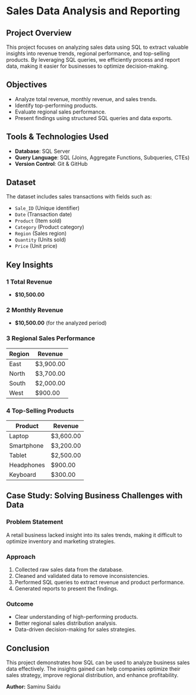 # Sales Data Analysis and Reporting

## Project Overview
This project focuses on analyzing sales data using SQL to extract valuable insights into revenue trends, regional performance, and top-selling products. By leveraging SQL queries, we efficiently process and report data, making it easier for businesses to optimize decision-making.

##  Objectives
- Analyze total revenue, monthly revenue, and sales trends.
- Identify top-performing products.
- Evaluate regional sales performance.
- Present findings using structured SQL queries and data exports.

## Tools & Technologies Used
- **Database**: SQL Server
- **Query Language**: SQL (Joins, Aggregate Functions, Subqueries, CTEs)
- **Version Control**: Git & GitHub

## Dataset
The dataset includes sales transactions with fields such as:
- `Sale_ID` (Unique identifier)
- `Date` (Transaction date)
- `Product` (Item sold)
- `Category` (Product category)
- `Region` (Sales region)
- `Quantity` (Units sold)
- `Price` (Unit price)

## Key Insights
### 1 Total Revenue
- **$10,500.00**

### 2 Monthly Revenue
- **$10,500.00** (for the analyzed period)

### 3 Regional Sales Performance
| Region  | Revenue  |
|---------|---------|
| East    | $3,900.00 |
| North   | $3,700.00 |
| South   | $2,000.00 |
| West    | $900.00 |

### 4 Top-Selling Products
| Product    | Revenue  |
|------------|---------|
| Laptop     | $3,600.00 |
| Smartphone | $3,200.00 |
| Tablet     | $2,500.00 |
| Headphones | $900.00 |
| Keyboard   | $300.00 |

##  Case Study: Solving Business Challenges with Data
### **Problem Statement**
A retail business lacked insight into its sales trends, making it difficult to optimize inventory and marketing strategies.

### **Approach**
1. Collected raw sales data from the database.
2. Cleaned and validated data to remove inconsistencies.
3. Performed SQL queries to extract revenue and product performance.
4. Generated reports to present the findings.

### **Outcome**
- Clear understanding of high-performing products.
- Better regional sales distribution analysis.
- Data-driven decision-making for sales strategies.


## Conclusion
This project demonstrates how SQL can be used to analyze business sales data effectively. The insights gained can help companies optimize their sales strategy, improve regional distribution, and enhance profitability.

 **Author:** Saminu Saidu  

